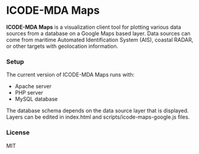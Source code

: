 # ICODE-MDA Maps

**ICODE-MDA Maps** is a visualization client tool for plotting various data sources from a database on a Google Maps based layer.  Data sources can come from maritime Automated Identification System (AIS), coastal RADAR, or other targets with geolocation information.

### Setup

The current version of ICODE-MDA Maps runs with:

* Apache server
* PHP server
* MySQL database

The database schema depends on the data source layer that is displayed.  Layers can be edited in index.html and scripts/icode-maps-google.js files.

### License

MIT
